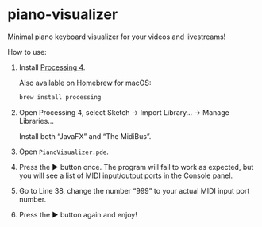 # piano-visualizer
Minimal piano keyboard visualizer for your videos and livestreams!

How to use:
1. Install [Processing 4](https://processing.org/).

   Also available on Homebrew for macOS:
   ```bash
   brew install processing
   ```
1. Open Processing 4, select Sketch → Import Library… → Manage Libraries…

   Install both “JavaFX” and “The MidiBus”.
1. Open `PianoVisualizer.pde`.
1. Press the ▶️ button once. The program will fail to work as expected, but you will see a list of MIDI input/output ports in the Console panel.
1. Go to Line 38, change the number “999” to your actual MIDI input port number.
1. Press the ▶️ button again and enjoy!
